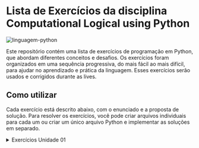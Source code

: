 # Lista de Exercícios da disciplina Computational Logical using Python

![linguagem-python](https://github.com/fernandoleonid/Computational-Logical-using-Python-2023/assets/42476943/7f5252d8-eb66-400d-b791-58293403fe91)

Este repositório contém uma lista de exercícios de programação em Python, que abordam diferentes conceitos e desafios. Os exercícios foram organizados em uma sequência progressiva, do mais fácil ao mais difícil, para ajudar no aprendizado e prática da linguagem. Esses exercícios serão usados e corrigidos durante as lives. 

## Como utilizar

Cada exercício está descrito abaixo, com o enunciado e a proposta de solução. Para resolver os exercícios, você pode criar arquivos individuais para cada um ou criar um único arquivo Python e implementar as soluções em separado.

<details>
  <summary>Exercícios Unidade 01</summary>

  1. Crie um programa que solicite um nome e retorne uma saudação utilizando o nome fornecido.
  
  2. Crie um programa que solicite o nome, a idade e a cidade onde a pessoa mora, e retorne uma frase utilizando essas três informações.
  
  3. Leia dois valores (inteiros, reais ou caracteres) para as variáveis A e B, e efetue a troca dos valores de forma que a variável A passe a possuir o valor da variável B e a variável B passe a possuir o valor da variável A. Apresente os valores trocados.
  
  4. Elabore um programa que leia quatro valores inteiros (variáveis A, B, C e D). Ao final, o programa deve apresentar o resultado do produto (variável P) do primeiro com o terceiro valor, e o resultado da soma (variável S) do segundo com o quarto valor.
  
  5. Elabore um programa que efetue a leitura de três valores (A, B e C) e apresente como resultado final o quadrado da soma dos três valores lidos.
  
  6. Elabore um programa que efetue a leitura de três valores (A, B e C) e apresente como resultado final a soma dos quadrados dos três valores lidos.
  
  7. Efetue o cálculo da quantidade de litros de combustível gasta em uma viagem, utilizando um automóvel que faz 12 Km por litro. Para obter o cálculo, o usuário deve fornecer o tempo gasto (TEMPO) e a velocidade média (VELOCIDADE) durante a viagem. Desta forma, será possível obter a distância percorrida com a fórmula DISTANCIA = TEMPO * VELOCIDADE. Possuindo o valor da distância, basta calcular a quantidade de litros de combustível utilizada na viagem com a fórmula LITROS_USADOS = DISTANCIA / 12. Ao final, o programa deve apresentar os valores da velocidade média (VELOCIDADE), tempo gasto na viagem (TEMPO), a distância percorrida (DISTANCIA) e a quantidade de litros (LITROS_USADOS) utilizada na viagem.
  
  8. Leia dois inteiros (variáveis A e B) e imprima o resultado do quadrado da diferença do primeiro valor pelo segundo.
  
  9. Leia o valor correspondente ao salário mensal (variável SM) de um trabalhador e também o valor do percentual de reajuste (variável PR) a ser atribuído. Apresente o valor do novo salário (variável NS).
  
  10. Calcule e apresente o valor do volume de uma lata de óleo, utilizando a fórmula: volume = π * raio ** 2 * altura. Considere o valor de π como 3.1415.
  
  11. Calcule e apresente o valor de uma prestação em atraso, utilizando a fórmula PRESTACAO = VALOR + (VALOR * TAXA/100) * TEMPO.
  
  12. Elabore um programa que efetue a apresentação do valor da conversão em real de um valor lido em dólar. O programa deve solicitar o valor da cotação do dólar e também a quantidade de dólares disponível com o usuário, para que seja apresentado o valor em moeda brasileira.
  
  13. Elabore um programa que efetue a apresentação do valor da conversão em dólar de um valor lido em real. O programa deve solicitar a cotação do dólar e também a quantidade de reais disponível com o usuário, para que seja apresentado o valor em moeda americana.
  
  14. Elabore um programa que calcule e apresente o volume de uma caixa retangular, por meio da fórmula VOLUME = COMPRIMENTO * LARGURA * ALTURA.
  
  15. Elabore um programa de computador que efetue a leitura de quatro valores inteiros (variáveis A, B, C e D). Ao final, o programa deve apresentar o resultado do produto (variável P) do primeiro com o terceiro valor, e o resultado do produto (variável P) do primeiro com o terceiro valor, e o resultado da soma (variável S) do segundo com o quarto valor.
  
  16. Em uma eleição sindical concorreram ao cargo de presidente três candidatos (A, B e C). Durante a apuração dos votos foram computados votos nulos e votos em branco, além dos votos válidos para cada candidato. Deve ser criado um programa de computador que efetue a leitura da quantidade de votos válidos para cada candidato, além de efetuar também a leitura da quantidade de votos nulos e votos em branco. Ao final o programa deve apresentar o número total de eleitores, considerando votos válidos, nulos e em branco; o percentual correspondente de votos válidos em relação à quantidade de eleitores; o percentual correspondente de votos válidos do candidato A em relação à quantidade de eleitores; o percentual correspondente de votos válidos do candidato B em relação à quantidade de eleitores; o percentual correspondente de votos válidos do candidato C em relação à quantidade de eleitores; o percentual correspondente de votos nulos em relação à quantidade de eleitores; e por último o percentual correspondente de votos em branco em relação à quantidade de eleitores.
</details>
